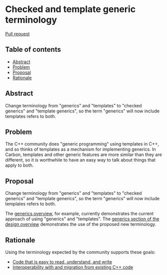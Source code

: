 # Checked and template generic terminology

<!--
Part of the Carbon Language project, under the Apache License v2.0 with LLVM
Exceptions. See /LICENSE for license information.
SPDX-License-Identifier: Apache-2.0 WITH LLVM-exception
-->

[Pull request](https://github.com/carbon-language/carbon-lang/pull/2138)

<!-- toc -->

## Table of contents

-   [Abstract](#abstract)
-   [Problem](#problem)
-   [Proposal](#proposal)
-   [Rationale](#rationale)

<!-- tocstop -->

## Abstract

Change terminology from "generics" and "templates" to "checked generics" and
"template generics", so the term "generics" will now include templates refers to
both.

## Problem

The C++ community does "generic programming" using templates in C++, and so
thinks of templates as a mechanism for implementing generics. In Carbon,
templates and other generic features are more similar than they are different,
so it is worthwhile to have an easy way to talk about things that apply to both.

## Proposal

Change terminology from "generics" and "templates" to "checked generics" and
"template generics", so the term "generics" will now include templates refers to
both.

The [generics overview](/docs/design/generics/overview.md), for example,
currently demonstrates the current approach of using "generics" and "templates".
The [generics section of the design overview](/docs/design/README.md#generics)
demonstrates the use of the proposed new terminology.

## Rationale

Using the terminology expected by the community supports these goals:

-   [Code that is easy to read, understand, and write](/docs/project/goals.md#code-that-is-easy-to-read-understand-and-write)
-   [Interoperability with and migration from existing C++ code](/docs/project/goals.md#interoperability-with-and-migration-from-existing-c-code)
